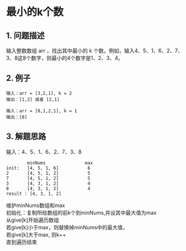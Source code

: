 # 最小的k个数

## 1. 问题描述
输入整数数组 arr ，找出其中最小的 k 个数。例如，输入4、5、1、6、2、7、3、8这8个数字，则最小的4个数字是1、2、3、4。

## 2. 例子
```
输入：arr = [3,2,1], k = 2
输出：[1,2] 或者 [2,1]
```

```
输入：arr = [0,1,2,1], k = 1
输出：[0]
```

## 3. 解题思路
输入：4、5、1、6、2、7、3、8
```
        minNums               max
init:   [4, 5, 1, 6]           6
2       [4, 5, 1, 2]           5
7       [4, 5, 1, 2]           5
3       [4, 3, 1, 2]           4
8       [4, 3, 1, 2]           4
result : [4, 3, 1, 2]
```
维护minNums数组和max  
初始化：复制所给数组的前k个到minNums,并设其中最大值为max  
从give[k]开始遍历数组  
若give[k]小于max，则替换掉minNums中的最大值，  
若give[k]大于max, 则k++  
直到遍历结束
